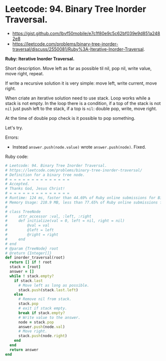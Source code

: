 # Leetcode: 94. Binary Tree Inorder Traversal.

- https://gist.github.com/lbvf50mobile/e7c1f80e9c5c62bf039e9d851a2482e8
- https://leetcode.com/problems/binary-tree-inorder-traversal/discuss/2550081/Ruby%3A-Iterative-Inorder-Traversal.

**Ruby: Iterative Inorder Traversal.**

Short description. Move left as far as possible til nil, pop nil, write value, move right, repeat.

If write a recursive solution it is very simple: move left, write current, move right.

When criate an iterative solution need to use stack. Loop works while a stack is not empty. In the loop there is a condition, if a top of the stack is not `nil` just push left to the stack, if a top is `nil`: double pop, write, move right.

At the time of double pop check is it possible to pop something.

Let's try.


Errors:

- Instead `answer.push(node.value)` wrote `answer.push(node)`. Fixed.


Ruby code:
```Ruby
# Leetcode: 94. Binary Tree Inorder Traversal.
# https://leetcode.com/problems/binary-tree-inorder-traversal/
# Definition for a binary tree node.
# = = = = = = = = = = = = = =
# Accepted.
# Thanks God, Jesus Christ!
# = = = = = = = = = = = = = =
# Runtime: 124 ms, faster than 44.69% of Ruby online submissions for Binary Tree Inorder Traversal.
# Memory Usage: 210.9 MB, less than 77.65% of Ruby online submissions for Binary Tree Inorder Traversal.
#
# class TreeNode
#     attr_accessor :val, :left, :right
#     def initialize(val = 0, left = nil, right = nil)
#         @val = val
#         @left = left
#         @right = right
#     end
# end
# @param {TreeNode} root
# @return {Integer[]}
def inorder_traversal(root)
  return [] if ! root
  stack = [root]
  answer = []
  while ! stack.empty?
    if stack.last
      # Move left as long as possible.
      stack.push(stack.last.left)
    else
      # Remove nil from stack.
      stack.pop
      # exit if stack empty.
      break if stack.empty?
      # Write value to the answer.
      node = stack.pop
      answer.push(node.val)
      # Move right.
      stack.push(node.right)
    end
  end
  return answer
end
```
